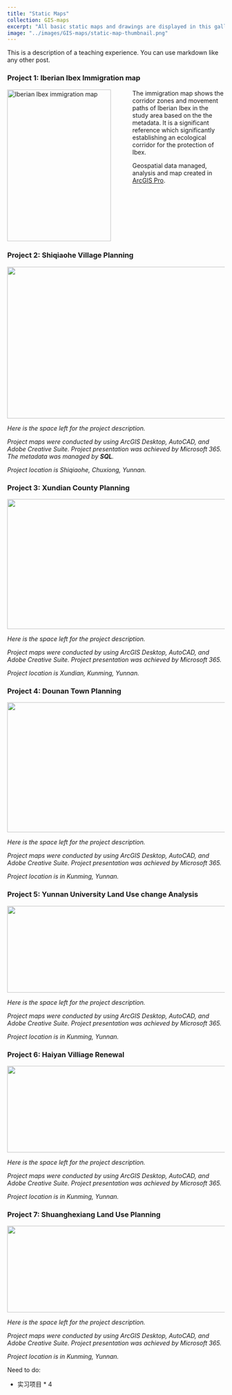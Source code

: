 ```yaml
---
title: "Static Maps"
collection: GIS-maps
excerpt: "All basic static maps and drawings are displayed in this gallery."
image: "../images/GIS-maps/static-map-thumbnail.png"
---
```

This is a description of a teaching experience. You can use markdown like any other post.

### **Project 1: Iberian Ibex Immigration map**

<img src="{{site.url}}/images/GIS-maps/static-map/Immigration_map.png" alt="Iberian Ibex immigration map" align="left" width=240 height=350 style="margin-right: 50px;">

The immigration map shows the corridor zones and movement paths of Iberian Ibex in the study area based on the the metadata. It is a significant reference which significantly establishing an ecological corridor for the protection of Ibex.

Geospatial data managed, analysis and map created in [ArcGIS Pro](https://www.esri.com/en-us/arcgis/products/arcgis-pro/overview).

<br clear="left"/>

### **Project 2: Shiqiaohe Village Planning**

<img src="{{site.url}}/images/GIS-maps/static-map/shiqiaohe-maps.png" width=560 height=350 >

*Here is the space left for the project description.*

*Project maps were conducted by using ArcGIS Desktop, AutoCAD, and Adobe Creative Suite. Project presentation was achieved by Microsoft 365. The metadata was managed by **SQL**.*

*Project location is Shiqiaohe, Chuxiong, Yunnan.*



### **Project 3: Xundian County Planning**

<img src="{{site.url}}/images/GIS-maps/static-map/xundian-maps.png" width=560 height=300>

*Here is the space left for the project description.*

*Project maps were conducted by using ArcGIS Desktop, AutoCAD, and Adobe Creative Suite. Project presentation was achieved by Microsoft 365.*

*Project location is Xundian, Kunming, Yunnan.*


### **Project 4: Dounan Town Planning**

<img src="{{site.url}}/images/GIS-maps/static-map/dounan-maps.png" width=560 height=300>

*Here is the space left for the project description.*

*Project maps were conducted by using ArcGIS Desktop, AutoCAD, and Adobe Creative Suite. Project presentation was achieved by Microsoft 365.*

*Project location is in Kunming, Yunnan.*


### **Project 5: Yunnan University Land Use change Analysis**

<img src="{{site.url}}/images/GIS-maps/static-map/yunnan-landuse-maps.png" width=930 height=200>

*Here is the space left for the project description.*

*Project maps were conducted by using ArcGIS Desktop, AutoCAD, and Adobe Creative Suite. Project presentation was achieved by Microsoft 365.*

*Project location is in Kunming, Yunnan.*


### **Project 6: Haiyan Villiage Renewal**

<img src="{{site.url}}/images/GIS-maps/static-map/haiyan-villiage-planning.png" width=800 height=200>

*Here is the space left for the project description.*

*Project maps were conducted by using ArcGIS Desktop, AutoCAD, and Adobe Creative Suite. Project presentation was achieved by Microsoft 365.*

*Project location is in Kunming, Yunnan.*

### **Project 7: Shuanghexiang Land Use Planning**

<img src="{{site.url}}/images/GIS-maps/static-map/shuanghexiang-maps.png" width=900 height=200>

*Here is the space left for the project description.*

*Project maps were conducted by using ArcGIS Desktop, AutoCAD, and Adobe Creative Suite. Project presentation was achieved by Microsoft 365.*

*Project location is in Kunming, Yunnan.*

Need to do:
* 实习项目 * 4

